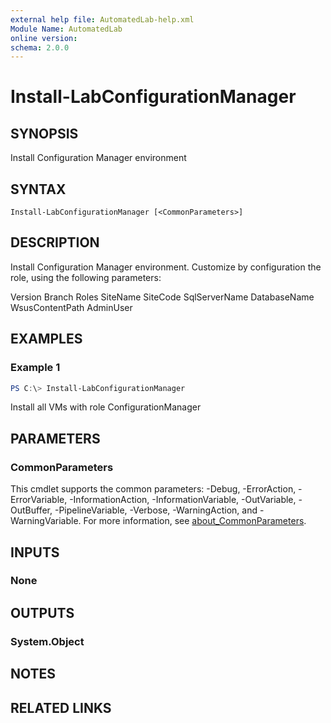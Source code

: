 ```yaml
---
external help file: AutomatedLab-help.xml
Module Name: AutomatedLab
online version:
schema: 2.0.0
---
```


# Install-LabConfigurationManager

## SYNOPSIS
Install Configuration Manager environment

## SYNTAX

```
Install-LabConfigurationManager [<CommonParameters>]
```

## DESCRIPTION
Install Configuration Manager environment. Customize by
configuration the role, using the following parameters:

Version
Branch
Roles
SiteName
SiteCode
SqlServerName
DatabaseName 
WsusContentPath 
AdminUser 

## EXAMPLES

### Example 1
```powershell
PS C:\> Install-LabConfigurationManager
```

Install all VMs with role ConfigurationManager

## PARAMETERS

### CommonParameters
This cmdlet supports the common parameters: -Debug, -ErrorAction, -ErrorVariable, -InformationAction, -InformationVariable, -OutVariable, -OutBuffer, -PipelineVariable, -Verbose, -WarningAction, and -WarningVariable. For more information, see [about_CommonParameters](http://go.microsoft.com/fwlink/?LinkID=113216).

## INPUTS

### None

## OUTPUTS

### System.Object
## NOTES

## RELATED LINKS
